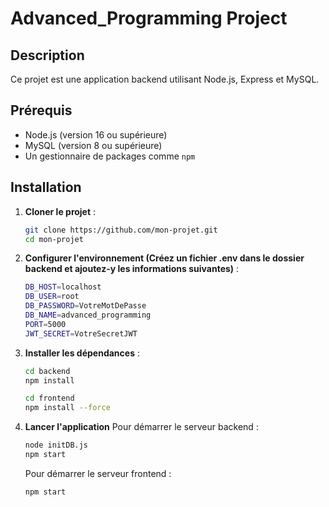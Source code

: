 # Advanced_Programming Project

## Description
Ce projet est une application backend utilisant Node.js, Express et MySQL.

## Prérequis
- Node.js (version 16 ou supérieure)
- MySQL (version 8 ou supérieure)
- Un gestionnaire de packages comme `npm`

## Installation

1. **Cloner le projet** :
   ```bash
   git clone https://github.com/mon-projet.git
   cd mon-projet
   ```

2. **Configurer l'environnement (Créez un fichier .env dans le dossier backend et ajoutez-y les informations suivantes)** :
    ```bash
    DB_HOST=localhost
    DB_USER=root
    DB_PASSWORD=VotreMotDePasse
    DB_NAME=advanced_programming
    PORT=5000
    JWT_SECRET=VotreSecretJWT
    ```

3. **Installer les dépendances** :

   ```bash
   cd backend
   npm install
   ```

   ```bash
   cd frontend
   npm install --force
   ```

4. **Lancer l'application**
    Pour démarrer le serveur backend :

    ```bash
    node initDB.js
    npm start
    ```


    Pour démarrer le serveur frontend :

    ```bash
    npm start
    ```

